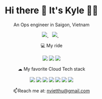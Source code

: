 

<h1 align='center'>
  Hi there 👋 It's Kyle 👨‍💻
</h1>

<p align='center'>
  An Ops engineer in Saigon, Vietnam
</p>



<p align='center'>
  
  <a href="https://www.linkedin.com/in/thunguyenviet/">
    <img src="https://img.shields.io/badge/linkedin-%230077B5.svg?&style=for-the-badge&logo=linkedin&logoColor=white" />
  </a>&nbsp;&nbsp;

  <a href="https://kylewin.github.io">
    <img src="https://img.shields.io/badge/GitHub-100000?style=for-the-badge&logo=github&logoColor=white" />
  </a>&nbsp;&nbsp;
  
</p>

<p align='center'>
  💻 My ride<br/><br/>
  <img src="https://img.shields.io/badge/mac%20os-000000?style=for-the-badge&logo=apple&logoColor=white" />
  <img src="https://img.shields.io/badge/VSCode-0078D4?style=for-the-badge&logo=visual%20studio%20code&logoColor=white" />
  <img src="https://img.shields.io/badge/VIM-%2311AB00.svg?&style=for-the-badge&logo=vim&logoColor=white" />
</p>

<p align='center'>
  ☁ My favorite  Cloud Tech stack<br/><br/>
  <img src="https://img.shields.io/badge/Amazon_AWS-FF9900?style=for-the-badge&logo=amazonaws&logoColor=white" />
  <img src="https://img.shields.io/badge/Google_Cloud-4285F4?style=for-the-badge&logo=google-cloud&logoColor=white" />
  <img src="https://img.shields.io/badge/Linux-FCC624?style=for-the-badge&logo=linux&logoColor=white" />
  <img src="https://img.shields.io/badge/kubernetes-326ce5.svg?&style=for-the-badge&logo=kubernetes&logoColor=white" />
  <img src="https://img.shields.io/badge/Terraform-7B42BC?style=for-the-badge&logo=terraform&logoColor=white" />
  <img src="https://img.shields.io/badge/Prometheus-000000?style=for-the-badge&logo=prometheus&labelColor=000000" />
  <img src="https://img.shields.io/badge/Grafana-000000?style=for-the-badge&logo=prometheus&labelColor=000000" />
</p>

<!-- <details align='center'>
  <summary>:zap: My ride specs</summary>
</details>-->

<p align='center'>
  📫Reach me at: <a href='mailto:nvietthu@gmail.com'>nvietthu@gmail.com</a>
</p>

